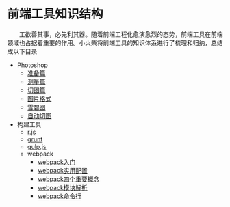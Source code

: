 # 前端工具知识结构

　　工欲善其事，必先利其器。随着前端工程化愈演愈烈的态势，前端工具在前端领域也占据着重要的作用。小火柴将前端工具的知识体系进行了梳理和归纳，总结成以下目录

  * Photoshop
      * [准备篇](ps/prepare.md)
      * [测量篇](ps/mesuration.md)
      * [切图篇](ps/cut.md)
      * [图片格式](ps/imgType.md)
      * [雪碧图](ps/sprite.md)
      * [自动切图](ps/autoCut.md)
  * 构建工具
      * [r.js](build/r.md)
      * [grunt](build/grunt.md)
      * [gulp.js](build/gulp.md)
      * webpack
        * [webpack入门](build/webpackIntro.md)
        * [webpack实用配置](build/webpackDeploy.md)
        * [webpack四个重要概念](build/webpackConcept.md)
        * [webpack模块解析](build/webpackModule.md)
        * [webpack命令行](build/webpackCli.md)   